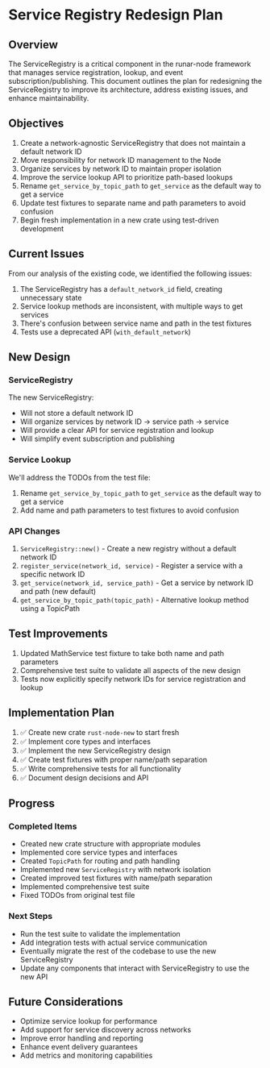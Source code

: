 # Service Registry Redesign Plan

## Overview

The ServiceRegistry is a critical component in the runar-node framework that manages service registration, lookup, and event subscription/publishing. This document outlines the plan for redesigning the ServiceRegistry to improve its architecture, address existing issues, and enhance maintainability.

## Objectives

1. Create a network-agnostic ServiceRegistry that does not maintain a default network ID
2. Move responsibility for network ID management to the Node
3. Organize services by network ID to maintain proper isolation
4. Improve the service lookup API to prioritize path-based lookups
5. Rename `get_service_by_topic_path` to `get_service` as the default way to get a service
6. Update test fixtures to separate name and path parameters to avoid confusion
7. Begin fresh implementation in a new crate using test-driven development

## Current Issues

From our analysis of the existing code, we identified the following issues:

1. The ServiceRegistry has a `default_network_id` field, creating unnecessary state
2. Service lookup methods are inconsistent, with multiple ways to get services
3. There's confusion between service name and path in the test fixtures
4. Tests use a deprecated API (`with_default_network`)

## New Design

### ServiceRegistry

The new ServiceRegistry:
- Will not store a default network ID
- Will organize services by network ID -> service path -> service
- Will provide a clear API for service registration and lookup
- Will simplify event subscription and publishing

### Service Lookup

We'll address the TODOs from the test file:
1. Rename `get_service_by_topic_path` to `get_service` as the default way to get a service
2. Add name and path parameters to test fixtures to avoid confusion

### API Changes

1. `ServiceRegistry::new()` - Create a new registry without a default network ID
2. `register_service(network_id, service)` - Register a service with a specific network ID
3. `get_service(network_id, service_path)` - Get a service by network ID and path (new default)
4. `get_service_by_topic_path(topic_path)` - Alternative lookup method using a TopicPath

## Test Improvements

1. Updated MathService test fixture to take both name and path parameters
2. Comprehensive test suite to validate all aspects of the new design
3. Tests now explicitly specify network IDs for service registration and lookup

## Implementation Plan

1. ✅ Create new crate `rust-node-new` to start fresh
2. ✅ Implement core types and interfaces 
3. ✅ Implement the new ServiceRegistry design
4. ✅ Create test fixtures with proper name/path separation
5. ✅ Write comprehensive tests for all functionality
6. ✅ Document design decisions and API

## Progress

### Completed Items

- Created new crate structure with appropriate modules
- Implemented core service types and interfaces
- Created `TopicPath` for routing and path handling
- Implemented new `ServiceRegistry` with network isolation
- Created improved test fixtures with name/path separation
- Implemented comprehensive test suite
- Fixed TODOs from original test file

### Next Steps

- Run the test suite to validate the implementation
- Add integration tests with actual service communication
- Eventually migrate the rest of the codebase to use the new ServiceRegistry
- Update any components that interact with ServiceRegistry to use the new API

## Future Considerations

- Optimize service lookup for performance
- Add support for service discovery across networks
- Improve error handling and reporting
- Enhance event delivery guarantees
- Add metrics and monitoring capabilities 